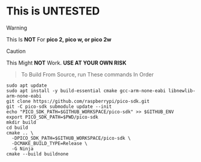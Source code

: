 # This is **UNTESTED**
> [!Warning]
> This Is **NOT** For __pico 2, pico w, or pico 2w__

> [!Caution]
> This Might **NOT** Work. **USE AT YOUR OWN RISK**

> To Build From Source, run These commands In Order

```
sudo apt update
sudo apt install -y build-essential cmake gcc-arm-none-eabi libnewlib-arm-none-eabi
git clone https://github.com/raspberrypi/pico-sdk.git
git -C pico-sdk submodule update --init
echo "PICO_SDK_PATH=$GITHUB_WORKSPACE/pico-sdk" >> $GITHUB_ENV
export PICO_SDK_PATH=$PWD/pico-sdk
mkdir build
cd build
cmake .. \
  -DPICO_SDK_PATH=$GITHUB_WORKSPACE/pico-sdk \
  -DCMAKE_BUILD_TYPE=Release \
  -G Ninja
cmake --build buildnone
```

